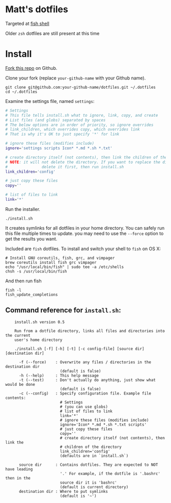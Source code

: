 Matt's dotfiles
===================

Targeted at [fish shell](http://fishshell.com/)

Older `zsh` dotfiles are still present at this time

Install
=======

[Fork this repo](https://github.com/mnewt/dotfiles) on Github.

Clone your fork (replace `your-github-name` with your Github name).

    git clone git@github.com:your-github-name/dotfiles.git ~/.dotfiles
    cd ~/.dotfiles

Examine the settings file, named `settings`:

```bash
# Settings
# This file tells install.sh what to ignore, link, copy, and create
# List files (and globs) separated by spaces
# The below options are in order of priority, so ignore overrides
# link_children, which overrides copy, which overrides link
# That is why it's OK to just specify '*' for link

# ignore these files (modifies include)
ignore='settings scripts Icon* *.md *.sh *.txt'

# create directory itself (not contents), then link the children of the directory
# NOTE: it will not delete the directory. If you want to replace the directory,
#				delete it first, then run install.sh
link_children='config'

# just copy these files
copy=''

# list of files to link
link='*'
```


Run the installer.

    ./install.sh

It creates symlinks for all dotfiles in your home directory. You can safely run
this file multiple times to update. you may need to use the `--force` option to
get the results you want. 

Included are `fish` dotfiles. To install and switch your shell to `fish` on OS X:

    # Install GNU coreutils, fish, grc, and vimpager
    brew coreutils install fish grc vimpager
    echo "/usr/local/bin/fish" | sudo tee -a /etc/shells
    chsh -s /usr/local/bin/fish

And then run fish

    fish -l
    fish_update_completions

Command reference for `install.sh`:
-----------------------------------

		install.sh version 0.5

		Run from a dotfile directory, links all files and directories into the current
		user's home directory

		./install.sh [-f] [-h] [-t] [-c config-file] [source dir] [destination dir]

		  -f (--force)    : Overwrite any files / directories in the destination dir
		                    (default is false)
		  -h (--help)     : This help message
		  -t (--test)     : Don't actually do anything, just show what would be done
		                    (default is false)
		  -c (--config)   : Specify configuration file. Example file contents:
		                    # Settings
		                    # (you can use globs)
		                    # list of files to link
		                    link='*'
		                    # ignore these files (modifies include)
		                    ignore='Icon* *.md *.sh *.txt scripts'
		                    # just copy these files
		                    copy=''
		                    # create directory itself (not contents), then link the
		                    # children of the directory
		                    link_children='config'
		                    (defaults are in `install.sh`)

		  source dir      : Contains dotfiles. They are expected to NOT have leading
		                    '.' For example, if the dotfile is '.bashrc' then in the
		                    source dir it is 'bashrc'
		                    (default is current directory)
		  destination dir : Where to put symlinks
		                    (default is '~')
